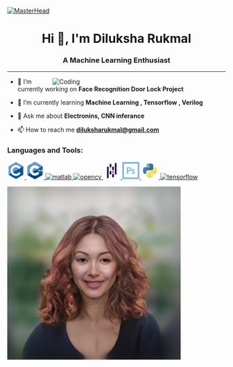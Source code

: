 
[![MasterHead](https://indoanalytica.com/static/images/bannerr.gif)]([https://rishavchanda.io](https://indoanalytica.com/static/images/bannerr.gif))

<h1 align="center">Hi 👋, I'm Diluksha Rukmal</h1>
<h3 align="center">A Machine Learning Enthusiast</h3>

---

<img align="right" alt="Coding" width="400" src="https://c.tenor.com/YNqsJbmb_yMAAAAd/coding.gif">

- 🔭 I’m currently working on **Face Recognition Door Lock Project**

- 🌱 I’m currently learning **Machine Learning , Tensorflow , Verilog**

- 💬 Ask me about **Electronins, CNN inferance**

- 📫 How to reach me **diluksharukmal@gmail.com**

<p align="left">
</p>

<h3 align="left">Languages and Tools:</h3>
<p align="left"> <a href="https://www.cprogramming.com/" target="_blank" rel="noreferrer"> <img src="https://raw.githubusercontent.com/devicons/devicon/master/icons/c/c-original.svg" alt="c" width="40" height="40"/> </a> <a href="https://www.w3schools.com/cpp/" target="_blank" rel="noreferrer"> <img src="https://raw.githubusercontent.com/devicons/devicon/master/icons/cplusplus/cplusplus-original.svg" alt="cplusplus" width="40" height="40"/> </a> <a href="https://www.mathworks.com/" target="_blank" rel="noreferrer"> <img src="https://upload.wikimedia.org/wikipedia/commons/2/21/Matlab_Logo.png" alt="matlab" width="40" height="40"/> </a> <a href="https://opencv.org/" target="_blank" rel="noreferrer"> <img src="https://www.vectorlogo.zone/logos/opencv/opencv-icon.svg" alt="opencv" width="40" height="40"/> </a> <a href="https://pandas.pydata.org/" target="_blank" rel="noreferrer"> <img src="https://raw.githubusercontent.com/devicons/devicon/2ae2a900d2f041da66e950e4d48052658d850630/icons/pandas/pandas-original.svg" alt="pandas" width="40" height="40"/> </a> <a href="https://www.photoshop.com/en" target="_blank" rel="noreferrer"> <img src="https://raw.githubusercontent.com/devicons/devicon/master/icons/photoshop/photoshop-line.svg" alt="photoshop" width="40" height="40"/> </a> <a href="https://www.python.org" target="_blank" rel="noreferrer"> <img src="https://raw.githubusercontent.com/devicons/devicon/master/icons/python/python-original.svg" alt="python" width="40" height="40"/> </a> <a href="https://www.tensorflow.org" target="_blank" rel="noreferrer"> <img src="https://www.vectorlogo.zone/logos/tensorflow/tensorflow-icon.svg" alt="tensorflow" width="40" height="40"/> </a> </p>


<img align="left" alt="Coding" width="400" src="https://github.com/DilukshaRukmal/DilukshaRukmal/blob/main/ioi.png">





